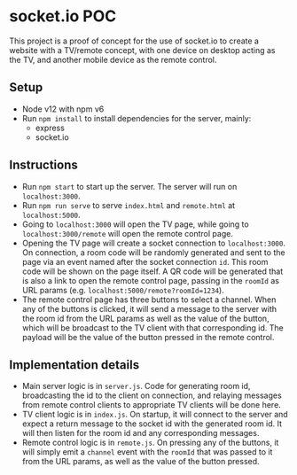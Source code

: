 # socket.io POC

This project is a proof of concept for the use of socket.io to create a website with a TV/remote concept, with one device on desktop acting as the TV, and another mobile device as the remote control.

## Setup

- Node v12 with npm v6
- Run `npm install` to install dependencies for the server, mainly:
  - express
  - socket.io

## Instructions

- Run `npm start` to start up the server. The server will run on `localhost:3000`.
- Run `npm run serve` to serve `index.html` and `remote.html` at `localhost:5000`.
- Going to `localhost:3000` will open the TV page, while going to `localhost:3000/remote` will open the remote control page.
- Opening the TV page will create a socket connection to `localhost:3000`. On connection, a room code will be randomly generated and sent to the page via an event named after the socket connection `id`. This room code will be shown on the page itself. A QR code will be generated that is also a link to open the remote control page, passing in the `roomId` as URL params (e.g. `localhost:5000/remote?roomId=1234`).
- The remote control page has three buttons to select a channel. When any of the buttons is clicked, it will send a message to the server with the room id from the URL params as well as the value of the button, which will be broadcast to the TV client with that corresponding id. The payload will be the value of the button pressed in the remote control.

## Implementation details

- Main server logic is in `server.js`. Code for generating room id, broadcasting the id to the client on connection, and relaying messages from remote control clients to appropriate TV clients will be done here.
- TV client logic is in `index.js`. On startup, it will connect to the server and expect a return message to the socket id with the generated room id. It will then listen for the room id and any corresponding messages.
- Remote control logic is in `remote.js`. On pressing any of the buttons, it will simply emit a `channel` event with the `roomId` that was passed to it from the URL params, as well as the value of the button pressed.
